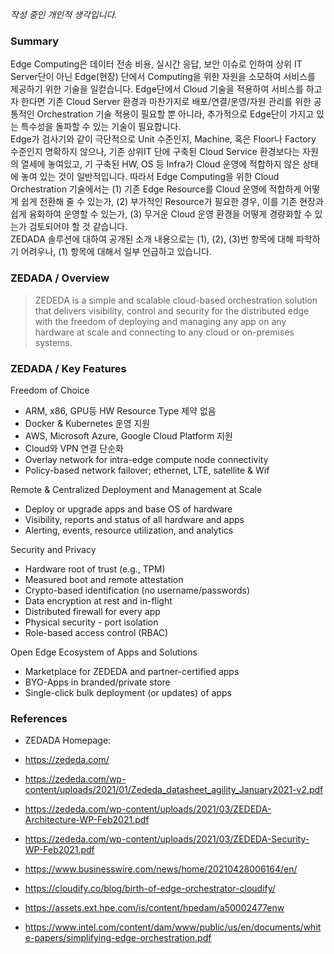 *작성 중인 개인적 생각입니다.*

### Summary
Edge Computing은 데이터 전송 비용, 실시간 응답, 보안 이슈로 인하여 상위 IT Server단이 아닌 Edge(현장) 단에서 Computing을 위한 자원을 소모하여 서비스를 제공하기 위한 기술을 일컫습니다. Edge단에서 Cloud 기술을 적용하여 서비스를 하고자 한다면 기존 Cloud Server 환경과 마찬가지로 배포/연결/운영/자원 관리를 위한 공통적인 Orchestration 기술 적용이 필요할 뿐 아니라, 추가적으로 Edge단이 가지고 있는 특수성을 돌파할 수 있는 기술이 필요합니다.  
Edge가 검사기와 같이 극단적으로 Unit 수준인지, Machine, 혹은 Floor나 Factory 수준인지 명확하지 않으나, 기존 상위IT 단에 구축된 Cloud Service 환경보다는 자원의 열세에 놓여있고, 기 구축된 HW, OS 등 Infra가 Cloud 운영에 적합하지 않은 상태에 놓여 있는 것이 일반적입니다. 따라서 Edge Computing을 위한 Cloud Orchestration 기술에서는 (1) 기존 Edge Resource를 Cloud 운영에 적합하게 어떻게 쉽게 전환해 줄 수 있는가, (2) 부가적인 Resource가 필요한 경우, 이를 기존 현장과 쉽게 융화하여 운영할 수 있는가, (3) 무거운 Cloud 운영 환경을 어떻게 경량화할 수 있는가 검토되어야 할 것 같습니다.  
ZEDADA 솔루션에 대하여 공개된 소개 내용으로는 (1), (2), (3)번 항목에 대해 파학하기 어려우나, (1) 항목에 대해서 일부 언급하고 있습니다.


### ZEDADA / Overview
> ZEDEDA is a simple and scalable cloud-based orchestration solution that delivers visibility, control and security for the distributed edge with the freedom of deploying and managing any app on any hardware at scale and connecting to any cloud or on-premises systems.

### ZEDADA / Key Features
Freedom of Choice
- ARM, x86, GPU등 HW Resource Type 제약 없음
- Docker & Kubernetes 운영 지원
- AWS, Microsoft Azure, Google Cloud Platform 지원
- Cloud와 VPN 연결 단순화
- Overlay network for intra-edge compute node connectivity
- Policy-based network failover; ethernet, LTE, satellite & Wif

Remote & Centralized Deployment and Management at Scale
- Deploy or upgrade apps and base OS of hardware
- Visibility, reports and status of all hardware and apps
- Alerting, events, resource utilization, and analytics 

Security and Privacy
- Hardware root of trust (e.g., TPM)
- Measured boot and remote attestation
- Crypto-based identification (no username/passwords)
- Data encryption at rest and in-flight
- Distributed firewall for every app
- Physical security - port isolation
- Role-based access control (RBAC)

Open Edge Ecosystem of Apps and Solutions
- Marketplace for ZEDEDA and partner-certified apps
- BYO-Apps in branded/private store
- Single-click bulk deployment (or updates) of apps

### References  
- ZEDADA Homepage: 
- https://zededa.com/
- https://zededa.com/wp-content/uploads/2021/01/Zededa_datasheet_agility_January2021-v2.pdf
- https://zededa.com/wp-content/uploads/2021/03/ZEDEDA-Architecture-WP-Feb2021.pdf
- https://zededa.com/wp-content/uploads/2021/03/ZEDEDA-Security-WP-Feb2021.pdf

- https://www.businesswire.com/news/home/20210428006164/en/
- https://cloudify.co/blog/birth-of-edge-orchestrator-cloudify/
- https://assets.ext.hpe.com/is/content/hpedam/a50002477enw
- https://www.intel.com/content/dam/www/public/us/en/documents/white-papers/simplifying-edge-orchestration.pdf
